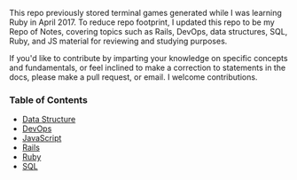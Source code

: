 This repo previously stored terminal games generated while I was learning Ruby in April 2017. To reduce repo footprint, I updated this repo to be my Repo of Notes, covering topics such as Rails, DevOps, data structures, SQL, Ruby, and JS material for reviewing and studying purposes.

If you'd like to contribute by imparting your knowledge on specific concepts and fundamentals, or feel inclined to make a correction to statements in the docs, please make a pull request, or email. I welcome contributions.

### Table of Contents
- [Data Structure](https://github.com/gevuong/Study-Guide/blob/master/data_structures.md)
- [DevOps](https://github.com/gevuong/Study-Guide/blob/master/devops.md)
- [JavaScript](https://github.com/gevuong/Study-Guide/blob/master/javascript.md)
- [Rails](https://github.com/gevuong/Study-Guide/blob/master/rails.md)
- [Ruby](https://github.com/gevuong/Study-Guide/blob/master/ruby.md)
- [SQL](https://github.com/gevuong/Study-Guide/blob/master/sql.md)
